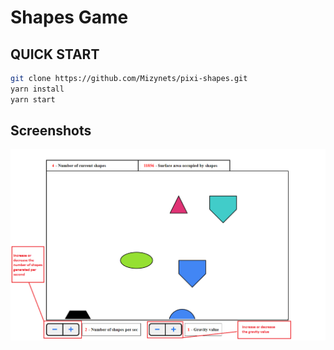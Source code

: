 # Shapes Game

## QUICK START

```bash
git clone https://github.com/Mizynets/pixi-shapes.git
yarn install
yarn start
```

## Screenshots

![Image alt](https://github.com/Mizynets/pixi-shapes/raw/master/images/game-screen.png)